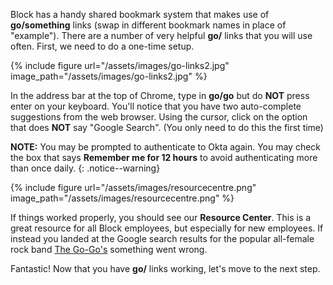 Block has a handy shared bookmark system that makes use of __go/something__ links (swap in different bookmark names in place of "example"). There are a number of very helpful __go/__ links that you will use often. First, we need to do a one-time setup.

{% include figure url="/assets/images/go-links2.jpg" image_path="/assets/images/go-links2.jpg" %}

In the address bar at the top of Chrome, type in __go/go__ but do __NOT__ press enter on your keyboard. You'll notice that you have two auto-complete suggestions from the web browser. Using the cursor, click on the option that does __NOT__ say "Google Search". (You only need to do this the first time)

__NOTE:__ You may be prompted to authenticate to Okta again. You may check the box that says __Remember me for 12 hours__ to avoid authenticating more than once daily.
{: .notice--warning}

{% include figure url="/assets/images/resourcecentre.png" image_path="/assets/images/resourcecentre.png" %}

If things worked properly, you should see our __Resource Center__. This is a great resource for all Block employees, but especially for new employees. If instead you landed at the Google search results for the popular all-female rock band [The Go-Go's](https://en.wikipedia.org/wiki/The_Go-Go%27s) something went wrong.

Fantastic! Now that you have __go/__ links working, let's move to the next step.